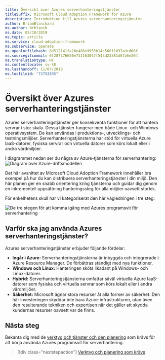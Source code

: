 ```yaml
---
title: Översikt över Azures serverhanteringstjänster
titleSuffix: Microsoft Cloud Adoption Framework for Azure
description: Introduktion till Azures serverhanteringstjänster
author: BrianBlanchard
ms.author: brblanch
ms.date: 05/10/2019
ms.topic: article
ms.service: cloud-adoption-framework
ms.subservice: operate
ms.openlocfilehash: 8d512141fa20e408e9955b14c560f1037adcd08f
ms.sourcegitcommit: 6f287276650e731163047f543d23581d8fb6e204
ms.translationtype: HT
ms.contentlocale: sv-SE
ms.lasthandoff: 11/07/2019
ms.locfileid: "73752895"
---
```

# <a name="overview-of-azure-server-management-services"></a>Översikt över Azures serverhanteringstjänster

Azures serverhanteringstjänster ger konsekventa funktioner för att hantera servrar i stor skala. Dessa tjänster fungerar med både Linux- och Windows-operativsystem. De kan användas i produktions-, utvecklings- och testningsmiljöer. Serverhanteringstjänsterna har stöd för virtuella Azure IaaS-datorer, fysiska servrar och virtuella datorer som körs lokalt eller i andra värdmiljöer.

I diagrammet nedan ser du några av Azure-tjänsterna för serverhantering: ![Diagram över Azure-driftsmodellen](./media/operations-diagram.png)

Det här avsnittet av Microsoft Cloud Adoption Framework innehåller bra exempel på hur du kan distribuera serverhanteringstjänster i din miljö. Den här planen ger en snabb orientering kring tjänsterna och guidar dig genom en inkrementell uppsättning hanteringssteg för alla miljöer oavsett storlek.

För enkelhetens skull har vi kategoriserat den här vägledningen i tre steg:

![De tre stegen för att komma igång med Azures programsvit för serverhantering](./media/operations-stages.png)

<!-- markdownlint-disable MD026 -->

## <a name="why-use-azure-server-management-services"></a>Varför ska jag använda Azures serverhanteringstjänster?

Azures serverhanteringstjänster erbjuder följande fördelar:

- **Ingår i Azure:** Serverhanteringstjänsterna är inbyggda och integrerade i Azure Resource Manager. De förbättras ständigt med nya funktioner.
- **Windows och Linux:** Hanteringen sköts likadant på Windows- och Linux-datorer.
- **Hybrid:** Serverhanteringstjänsterna omfattar såväl virtuella Azure IaaS-datorer som fysiska och virtuella servrar som körs lokalt eller i andra värdmiljöer.
- **Säkerhet:** Microsoft ägnar stora resurser åt alla former av säkerhet. Den här investeringen skyddar inte bara Azure-infrastrukturen, utan även den resulterande tekniken och expertisen när det gäller att skydda kundernas resurser oavsett var de finns.

## <a name="next-steps"></a>Nästa steg

Bekanta dig med de [verktyg och tjänster och den planering](./prerequisites.md) som krävs för att börja använda Azures programsvit för serverhantering.

> [!div class="nextstepaction"]
> [Verktyg och planering som krävs](./prerequisites.md)
